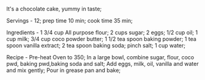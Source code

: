 It's a chocolate cake, yummy in taste; 

Servings - 12;
prep time 10 min;
cook time 35 min;

Ingredients -
1 3/4 cup All purpose flour;
2 cups sugar;
2 eggs;
1/2 cup oil;
1 cup milk; 
3/4 cup coco powder butter; 
1 1/2 tea spoon baking powder; 
1 tea spoon vanilla extract; 
2 tea spoon baking soda; 
pinch salt; 
1 cup water; 

Recipe -
Pre-heat Oven to 350; 
In a large bowl, combine sugar, flour, coco pwd, baking pwd,baking soda and salt; 
Add eggs, milk, oil, vanilla and water and mix gently;
Pour in grease pan and bake;
